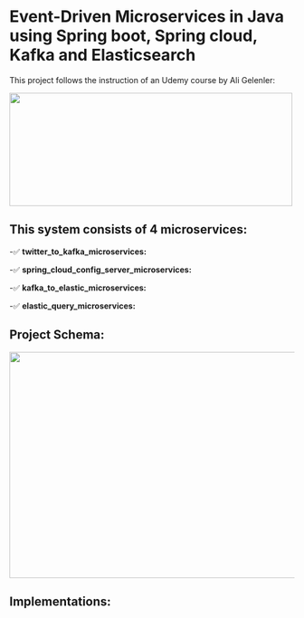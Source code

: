 # Event-Driven Microservices in Java using Spring boot, Spring cloud, Kafka and Elasticsearch

This project follows the instruction of an Udemy course by Ali Gelenler:

<img src="https://user-images.githubusercontent.com/101481587/183822618-3fec1775-84e9-4dd8-b32c-fbc0cfd3a342.jpg" width="500" height="200">

## This system consists of 4 microservices:

-:white_check_mark: __twitter_to_kafka_microservices:__

-:white_check_mark: __spring_cloud_config_server_microservices:__

-:white_check_mark: __kafka_to_elastic_microservices:__

-:white_check_mark: __elastic_query_microservices:__


## Project Schema:
<img src="https://user-images.githubusercontent.com/101481587/183824370-37a4d9ec-477e-4c27-aaad-d0b4abe12e9f.png" width="900" height="400">


## Implementations:



